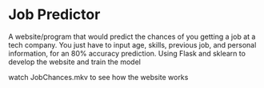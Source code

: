 # Job Predictor
A website/program  that would predict the chances of you getting a job at a tech company. 
You just have to input age, skills, previous job, and personal information, for an 80% accuracy prediction.
Using Flask and sklearn to develop the website and train the model

watch JobChances.mkv to see how the website works
